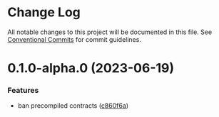 # Change Log

All notable changes to this project will be documented in this file.
See [Conventional Commits](https://conventionalcommits.org) for commit guidelines.

# 0.1.0-alpha.0 (2023-06-19)


### Features

* ban precompiled contracts ([c860f6a](https://github.com/etherspot/skandha/commit/c860f6a6cde461e35578cd742badc3276651244c))
